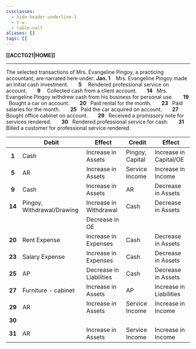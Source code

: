 ```yaml
---
cssclasses:
  - hide-header-underline-1
  - t-w
  - table-nalt
aliases: []
tags: []
---
```

**[[ACCTG21|HOME]]**

---
The selected transactions of Mrs. Evangeline Pingoy, a practicing accountant, are narrated here under:
**Jan. 1** $\ \ \;$Mrs. Evangeline Pingoy made an initial cash investment.
$\quad\;$ **5** $\ \ \,\;$Rendered professional service on account.
$\quad\;$ **9** $\ \ \,\;$Collected cash from a client account.
$\quad\;$ **14** $\ \;$Mrs. Evangeline Pingoy withdrew cash from his business for personal use.
$\quad\;$ **19** $\ \;$Bought a car on account.
$\quad\;$ **20** $\ \;$Paid rental for the month.
$\quad\;$ **23** $\ \;$Paid salaries for the month.
$\quad\;$ **25** $\ \;$Paid the car acquired on account.
$\quad\;$ **27** $\ \;$Bought office cabinet on account.
$\quad\;$ **29** $\ \;$Received a promissory note for services rendered.
$\quad\;$ **30** $\ \;$Rendered professional service for cash.
$\quad\;$ **31** $\ \;$Billed a customer for professional service rendered.

|                         | **<center>Debit</center>** | **<center>Effect</center>** | **<center>Credit</center>** | **<center>Effect</center>** |
| ----------------------- | -------------------------- | --------------------------- | --------------------------- | --------------------------- |
| **<center>1</center>**  | Cash                       | Increase in Assets          | Pingoy, Capital             | Increase in Capital/OE      |
| **<center>5</center>**  | AR                         | Increase in Assets          | Service Income              | Increase in Income          |
| **<center>9</center>**  | Cash                       | Increase in Assets          | AR                          | Decrease in Assets          |
| **<center>14</center>** | Pingoy, Withdrawal/Drawing | Increase in Withdrawal      | Cash                        | Decrease in Assets          |
|                         |                            | Decrease in OE              |                             |                             |
| **<center>20</center>** | Rent Expense               | Increase in Expenses        | Cash                        | Decrease in Assets          |
| **<center>23</center>** | Salary Expense             | Increase in Expenses        | Cash                        | Decrease in Assets          |
| **<center>25</center>** | AP                         | Decrease in Liabilities     | Cash                        | Decrease in Assets          |
| **<center>27</center>** | Furniture - cabinet        | Increase in Assets          | AP                          | Increase in Liabilities     |
| **<center>29</center>** | AR                         | Increase in Assets          | Service Income              | Increase in Income          |
| **<center>30</center>** |                            |                             |                             |                             |
| **<center>31</center>** | AR                         | Increase in Assets          | Service Income              | Increase in Income          |


